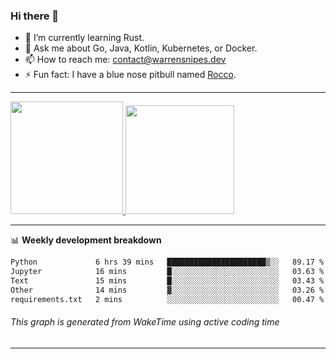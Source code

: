 ### Hi there 👋

- 🌱 I’m currently learning Rust.
- 💬 Ask me about Go, Java, Kotlin, Kubernetes, or Docker.
- 📫 How to reach me: contact@warrensnipes.dev
- ⚡ Fun fact: I have a blue nose pitbull named [Rocco](https://i.imgur.com/iLsSCKu.jpg).

-------


<a href="https://github.com/LockedThread/LockedThread">
  <img height="180em" src="https://github-readme-stats.vercel.app/api?username=LockedThread&theme=transparent&bg_color=00000000&show_icons=true&count_private=true" />
  <img height="174em" src="https://github-readme-stats.vercel.app/api/top-langs?username=LockedThread&theme=transparent&layout=compact&hide_progress=true&bg_color=00000000" />
  </a>

-------

📊 **Weekly development breakdown**
<!--START_SECTION:waka-->

```txt
Python             6 hrs 39 mins   ██████████████████████▒░░   89.17 %
Jupyter            16 mins         █░░░░░░░░░░░░░░░░░░░░░░░░   03.63 %
Text               15 mins         █░░░░░░░░░░░░░░░░░░░░░░░░   03.43 %
Other              14 mins         ▓░░░░░░░░░░░░░░░░░░░░░░░░   03.26 %
requirements.txt   2 mins          ░░░░░░░░░░░░░░░░░░░░░░░░░   00.47 %
```

<!--END_SECTION:waka-->
###### *This graph is generated from WakeTime using active coding time*
-------
